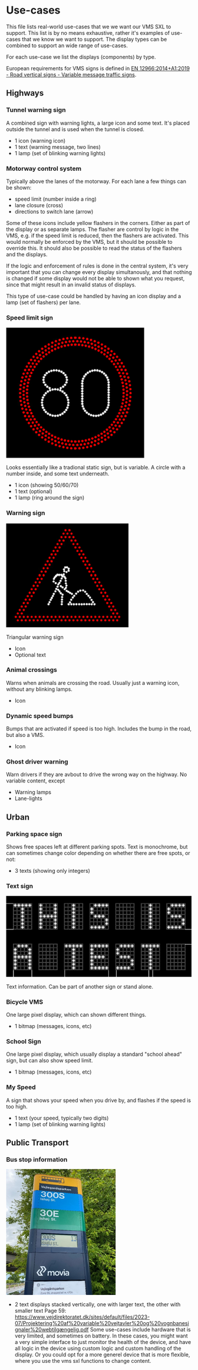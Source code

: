 # Use-cases
This file lists real-world use-cases that we we want our VMS SXL to support. This list is by no means exhaustive, rather it's examples of use-cases that we know we want to support. The display types can be combined to support an wide range of use-cases.

For each use-case we list the displays (components) by type.

European requirements for VMS signs is defined in [EN 12966:2014+A1:2019 - Road vertical signs - Variable message traffic signs](https://standards.iteh.ai/catalog/standards/cen/e1ca2f41-d234-450e-b158-f0104ff1ad82/en-12966-2014a1-2018).

## Highways
### Tunnel warning sign
A combined  sign with warning lights, a large icon and some text. It's placed outside the tunnel and is used when the tunnel is closed.
- 1 icon (warning icon)
- 1 text (warning message, two lines)
- 1 lamp (set of blinking warning lights)

### Motorway control system
Typically above the lanes of the motorway.
For each lane a few things can be shown:
- speed limit (number inside a ring)
- lane closure (cross)
- directions to switch lane (arrow)

Some of these icons include yellow flashers in the corners. Either as part of the display or as separate lamps.
The flasher are control by logic in the VMS, e.g. if the speed limit is reduced, then the flashers are activated.
This would normally be enforced by the VMS, but it should be possible to override this. It should also be possible to read the status of the flashers and the displays.

If the logic and enforcement of rules is done in the central system, it's very important that you can change every display simultanously, and that nothing is changed if some display would not be able to shown what you request, since that might result in an invalid status of displays.

This type of use-case could be handled by having an icon display and a lamp (set of flashers) per lane.

### Speed limit sign
![speed limit](img/speed_limit_sign.png)

Looks essentially like a tradional static sign, but is variable. A circle with a number inside, and some text underneath.
- 1 icon (showing 50/60/70)
- 1 text (optional)
- 1 lamp (ring around the sign)

### Warning sign
![warning sign](img/triangular_warning_sign.png)

Triangular warning sign
- Icon
- Optional text

### Animal crossings
Warns when animals are crossing the road. Usually just a warning icon, without any blinking lamps.
- Icon

### Dynamic speed bumps
Bumps that are activated if speed is too high. Includes the bump in the road, but also a VMS.
- Icon

### Ghost driver warning
Warn drivers if they are avbout to drive the wrong way on the highway. No variable content, except 
- Warning lamps
- Lane-lights

## Urban
### Parking space sign
Shows free spaces left at different parking spots. Text is monochrome, but can sometimes change color depending on whether there are free spots, or not:
- 3 texts (showing only integers)

### Text sign
![text sign](img/text_sign.png)

Text information. Can be part of another sign or stand alone.

### Bicycle VMS
One large pixel display, which can shown different things.
- 1 bitmap (messages, icons, etc)

### School Sign
One large pixel display, which usually display a standard "school ahead" sign, but can also show speed limit.
- 1 bitmap (messages, icons, etc)

### My Speed
A sign that shows your speed when you drive by, and flashes if the speed is too high.
- 1 text (your speed, typically two digits)
- 1 lamp (set of blinking warning lights)


## Public Transport
### Bus stop information
![warning sign](img/bus_stop.png)
- 2 text displays stacked vertically, one with larger text, the other with smaller text
Page 59:
https://www.vejdirektoratet.dk/sites/default/files/2023-07/Projektering%20af%20variable%20vejtavler%20og%20vognbanesignaler%20webtilgængelig.pdf
Some use-cases include hardware that is very limited, and sometimes on battery. In these cases, you might want a very simple interface to just monitor the health of the device, and have all logic in the device using custom logic and custom handling of the display.
Or you could opt for a more generel device that is more flexible, where you use the vms sxl functions to change content.

